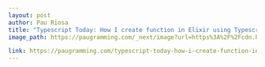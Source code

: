 ```yaml
---
layout: post
author: Pau Riosa
title: "Typescript Today: How I create function in Elixir using Typescript?"
image_path: https://paugramming.com/_next/image?url=https%3A%2F%2Fcdn.hashnode.com%2Fres%2Fhashnode%2Fimage%2Funsplash%2Fo0Qqw21-0NI%2Fupload%2Fv1650613521857%2FSvGFK5uFj.jpeg%3Fw%3D1600%26h%3D840%26fit%3Dcrop%26crop%3Dentropy%26auto%3Dcompress%2Cformat%26format%3Dwebp&w=1920&q=75

link: https://paugramming.com/typescript-today-how-i-create-function-in-elixir-using-typescript
---
```

